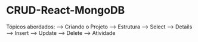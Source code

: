 # CRUD-React-MongoDB

Tópicos abordados: --> Criando o Projeto --> Estrutura --> Select --> Details --> Insert --> Update --> Delete --> Atividade
